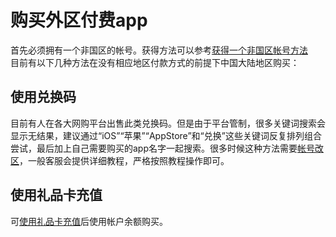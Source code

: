 # 购买外区付费app
首先必须拥有一个非国区的帐号。获得方法可以参考[获得一个非国区帐号方法](../AppleID/get_not_chinese_mainland_account)  
目前有以下几种方法在没有相应地区付款方式的前提下中国大陆地区购买：
## 使用兑换码
目前有人在各大网购平台出售此类兑换码。但是由于平台管制，很多关键词搜索会显示无结果，建议通过“iOS”“苹果”“AppStore”和“兑换”这些关键词反复排列组合尝试，最后加上自己需要购买的app名字一起搜索。很多时候这种方法需要[帐号改区](../AppleID/change_region)，一般客服会提供详细教程，严格按照教程操作即可。
## 使用礼品卡充值
可[使用礼品卡充值](./redeem?id=使用礼品卡/)后使用帐户余额购买。